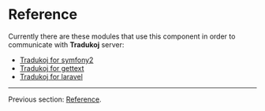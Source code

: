 # Reference

Currently there are these modules that use this component in order to communicate with **Tradukoj** server:

* [Tradukoj for symfony2](https://github.com/jlaso/translations-apibundle)
* [Tradukoj for gettext](https://github.com/jlaso/tradukoj-po-mo-module)
* [Tradukoj for laravel](https://github.com/jlaso/tradukoj-laravel)

***

Previous section: [Reference](https://github.com/jlaso/tradukoj-connector/blob/master/doc/tests.md).